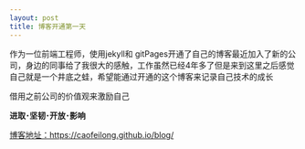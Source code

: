 ```yaml
---
layout: post
title: 博客开通第一天
---
```


作为一位前端工程师，使用jekyll和 gitPages开通了自己的博客最近加入了新的公司，身边的同事给了我很大的感触，工作虽然已经4年多了但是来到这里之后感觉自己就是一个井底之蛙，希望能通过开通的这个博客来记录自己技术的成长

借用之前公司的价值观来激励自己  <br>

__进取･坚韧･开放･影响__




[博客地址：](https://caofeilong.github.io/blog/)<https://caofeilong.github.io/blog/> 